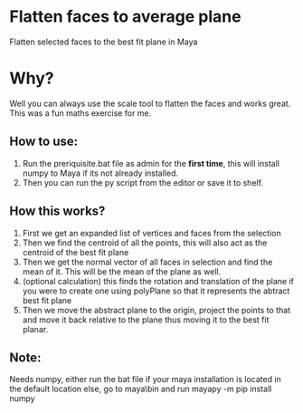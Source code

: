 # Flatten faces to average plane
Flatten selected faces to the best fit plane in Maya

# Why?
Well you can always use the scale tool to flatten the faces and works great. This was a fun maths exercise for me.

## How to use:
1. Run the preriquisite.bat file as admin for the **first time**, this will install numpy to Maya if its not already installed.
2. Then you can run the py script from the editor or save it to shelf.

## How this works?
1. First we get an expanded list of vertices and faces from the selection
2. Then we find the centroid of all the points, this will also act as the centroid of the best fit plane
3. Then we get the normal vector of all faces in selection and find the mean of it. This will be the mean of the plane as well.
4. (optional calculation) this finds the rotation and translation of the plane if you were to create one using polyPlane so that it represents the abtract best fit plane
5. Then we move the abstract plane to the origin, project the points to that and move it back relative to the plane thus moving it to the best fit planar.

## Note:
Needs numpy, either run the bat file if your maya installation is located in the default location else, go to maya\bin and run mayapy -m pip install numpy

